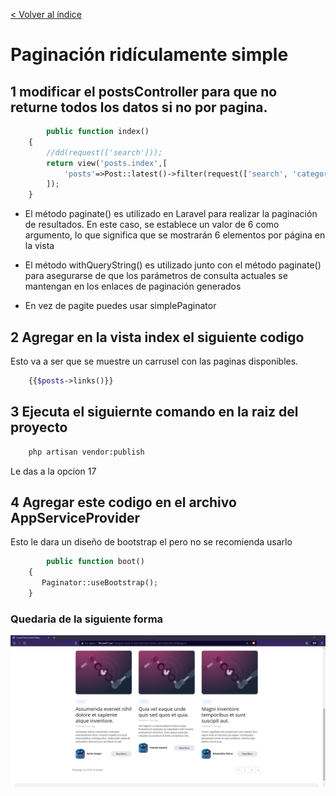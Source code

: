 [< Volver al índice](/docs/README.md)

# Paginación ridículamente simple

## 1 modificar el  postsController para que no returne todos los datos si no por pagina.
```php
        public function index()
    {
        //dd(request(['search']));
        return view('posts.index',[
            'posts'=>Post::latest()->filter(request(['search', 'category','author']))->paginate(6)->withQueryString()       
        ]);
    }
```
- El método paginate() es utilizado en Laravel para realizar la paginación de resultados. En este caso, se establece un valor de 6 como argumento, lo que significa que se mostrarán 6 elementos por página en la vista

- El método withQueryString() es utilizado junto con el método paginate() para asegurarse de que los parámetros de consulta actuales se mantengan en los enlaces de paginación generados

- En vez de pagite puedes usar simplePaginator

## 2 Agregar en la vista index el siguiente codigo
Esto va a ser que se muestre un carrusel con las paginas disponibles.
```php
    {{$posts->links()}}
```
## 3 Ejecuta el siguiernte comando en la raiz del proyecto
```cmd
    php artisan vendor:publish
```
Le das a la opcion 17

## 4 Agregar este codigo en el archivo AppServiceProvider
Esto le dara un diseño de bootstrap el pero no se recomienda usarlo
```php
        public function boot()
    {
       Paginator::useBootstrap();
    }
```
### Quedaria de la siguiente forma
![img](img/web1.png)